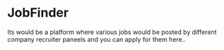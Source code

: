 # JobFinder
Its would be a platform where various jobs would be posted by different company recruiter paneels and you can apply for them here..
